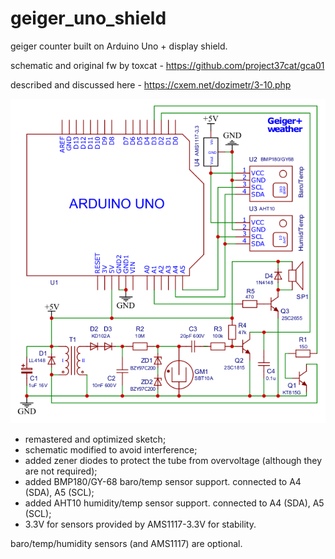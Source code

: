 # geiger_uno_shield
geiger counter built on Arduino Uno + display shield.

schematic and original fw by toxcat - https://github.com/project37cat/gca01

described and discussed here - https://cxem.net/dozimetr/3-10.php

![Screenshot](Schematic_geiger_uno_shield_2020-09-07_13-56-18.png)

+ remastered and optimized sketch;
+ schematic modified to avoid interference;
+ added zener diodes to protect the tube from overvoltage (although they are not required);
+ added BMP180/GY-68 baro/temp sensor support. connected to A4 (SDA), A5 (SCL);
+ added AHT10 humidity/temp sensor support. connected to A4 (SDA), A5 (SCL);
+ 3.3V for sensors provided by AMS1117-3.3V for stability.

baro/temp/humidity sensors (and AMS1117) are optional.
